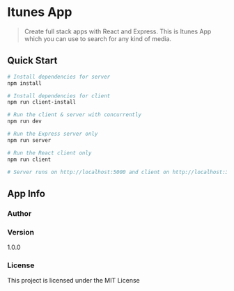 # Itunes App

> Create full stack apps with React and Express. This is Itunes App which you can use to search for any kind of media.


## Quick Start

``` bash
# Install dependencies for server
npm install

# Install dependencies for client
npm run client-install

# Run the client & server with concurrently
npm run dev

# Run the Express server only
npm run server

# Run the React client only
npm run client

# Server runs on http://localhost:5000 and client on http://localhost:3000
```

## App Info

### Author

### Version

1.0.0

### License

This project is licensed under the MIT License
